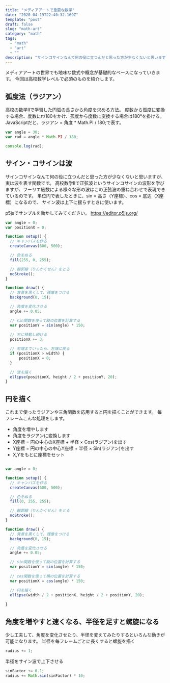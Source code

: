 ```yaml
---
title: "メディアアートで重要な数学"
date: "2020-04-19T22:40:32.169Z"
template: "post"
draft: false
slug: "math-art"
category: "math"
tags:
  - "math"
  - "art"
  - ""
description: "サインコサインなんて何の役に立つんだと思った方が少なくないと思いますが、実は波を表す関数です。高校数学Ⅱで正弦波というサインコサインの波形を学びますが、フーリエ級数による様々な形の波はこの正弦波の重ね合わせで表現できているのです。"
---
```


メディアアートの世界でも地味な数式や概念が基礎的なベースになっていきます。
今回は高校数学レベルで必須のものを紹介します。

## 弧度法（ラジアン）
高校の数学Ⅱで学習した円弧の長さから角度を求める方法。
度数から孤度に変換する場合、度数にπ/180をかけ、孤度から度数に変換する場合は180°を掛ける。
JavaScriptだと、ラジアン = 角度 * Math.PI / 180;で表す。
```javascript
var angle = 30;
var rad = angle * Math.PI / 180;

console.log(rad);
```

## サイン・コサインは波
サインコサインなんて何の役に立つんだと思った方が少なくないと思いますが、実は波を表す関数です。
高校数学Ⅱで正弦波というサインコサインの波形を学びますが、フーリエ級数による様々な形の波はこの正弦波の重ね合わせで表現できているのです。
単位円で表したときに、sin = 高さ（Y座標）、cos = 底辺（X座標）になるので、
サイン波は上下に揺らすときに使います。

p5jsでサンプルを動かしてみてください。
https://editor.p5js.org/
```javascript
var angle = 0;
var positionX = 0;

function setup() {
  // キャンバスを作る
  createCanvas(600, 500);

  // 色をぬる
  fill(255, 0, 255);

  // 輪郭線（りんかくせん）をとる
  noStroke();
}

function draw() {
  // 背景を黒くして、残像をつける
  background(0, 15);

  // 角度を変化させる
  angle += 0.05;

  // sin関数を使って縦の位置を計算する
  var positionY = sin(angle) * 150;
  
  // 右に移動し続ける
  positionX += 3;

  // 右端までいったら、左端に戻る
  if (positionX > width) {
      positionX = 0;
  }

  // 波を描く
  ellipse(positionX, height / 2 + positionY, 20);
}
```

## 円を描く
これまで使ったラジアンや三角関数を応用すると円を描くことができます。
毎フレームこんな処理をします。
+ 角度を増やします
+ 角度をラジアンに変換します
+ X座標 = 円の中心のX座標 + 半径 × Cos(ラジアン)を出す
+ Y座標 = 円の中心の中心Y座標 + 半径 × Sin(ラジアン)を出す
+ X,Yをもとに座標をセット

```javascript

var angle = 0;

function setup() {
  // キャンバスを作る
  createCanvas(600, 500);

  // 色をぬる
  fill(0, 255, 255);

  // 輪郭線（りんかくせん）をとる
  noStroke();
}

function draw() {
  // 背景を黒くして、残像をつける
  background(0, 15);

  // 角度を変化させる
  angle += 0.05;

  // sin関数を使って縦の位置を計算する
  var positionY = sin(angle) * 150;
  
  // cos関数を使って横の位置を計算する
  var positionX = cos(angle) * 150;

  // 円を描く
  ellipse(width / 2 + positionX, height / 2 + positionY, 20);
  
}
```

## 角度を増やすと速くなる、半径を足すと螺旋になる
少し工夫して、角度を変化させたり、半径を変えてみたりするといろんな動きが可能になります。
半径を毎フレームごとに長くすると螺旋を描く
```javascript
radius += 1;
```

半径をサイン波で上下させる
```javascript
sinFactor += 0.1;
radius += Math.sin(sinFactor) * 10;
```